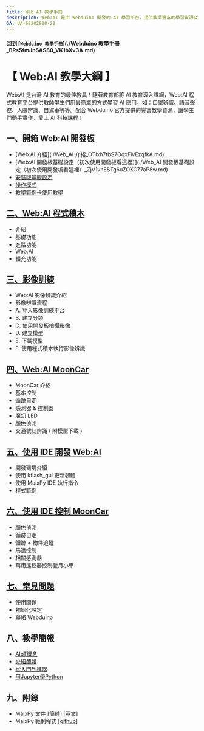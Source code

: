 ```yaml
---
title: Web:AI 教學手冊
description: Web:AI 是由 Webduino 開發的 AI 學習平台，提供教師豐富的學習資源及 AI 教育應用，讓學生用最簡單的方式學習 AI 人工智慧與程式邏輯。
GA: UA-62202920-22 
---
```


<h4 class="" id="回到-Webduino-教學手冊"><a class="anchor hidden-xs" href="#回到-Webduino-教學手冊" title="回到-Webduino-教學手冊" smoothhashscroll=""><i class="fa fa-link"></i></a>回到 [<code>Webduino 教學手冊</code>](./Webduino 教學手冊_BRs5fmJnSAS80_VK1bXv3A.md)</h4>

# 【 Web:AI 教學大綱 】

Web:AI 是台灣 AI 教育的最佳教具！隨著教育部將 AI 教育導入課綱，Web:AI 程式教育平台提供教師學生們用最簡單的方式學習 AI 應用，如：口罩辨識、語音聲控、人臉辨識、自駕車等等。配合 Webduino 官方提供的豐富教學資源，讓學生們動手實作，愛上 AI 科技課程！

## 一、開箱 Web:AI 開發板

- [Web:AI 介紹](./Web_AI 介紹_OTIxh7tbS7OqxFlvEzqfkA.md)
- [Web:AI 開發板基礎設定（初次使用開發板看這裡）](./Web_AI 開發板基礎設定（初次使用開發板看這裡）_ZjV1vnESTg6uZOXC77aP8w.md)
- [安裝版基礎設定](./安裝版基礎設定_yxI3hoLXRYuWfMyEpy0jEQ.md)
- [操作模式](https://md.webduino.io/3vycfzTURkKacH4nxyazCQ)
- [教學範例卡使用教學](https://md.webduino.io/dGbu1O1JQJOlXr-o_YogGg)

## [二、Web:AI 程式積木](https://md.webduino.io/EkZ_ugkeTcCd1vNAgKcmIw)

- 介紹
- 基礎功能
- 進階功能
- Web:AI
- 擴充功能

## [三、影像訓練](https://md.webduino.io/4LZCe8DqSP6T0c0KPnbJPQ)

- Web:AI 影像辨識介紹
- 影像辨識流程
- A. 登入影像訓練平台
- B. 建立分類
- C. 使用開發板拍攝影像
- D. 建立模型
- E. 下載模型
- F. 使用程式積木執行影像辨識

## [四、Web:AI MoonCar](https://md.webduino.io/WL73SmMMQN-Aw217YB_Z3g)
- MoonCar 介紹
- 基本控制
- 循跡自走
- 感測器 & 控制器
- 魔幻 LED
- 顏色偵測
- 交通號誌辨識 ( 附模型下載 )

## [五、使用 IDE 開發 Web:AI](https://md.webduino.io/LXqAJ0M9QrKRSoygJ3brqQ)
- 開發環境介紹
- 使用 kflash_gui 更新韌體
- 使用 MaixPy IDE 執行指令
- 程式範例

## [六、使用 IDE 控制 MoonCar](https://md.webduino.io/ygyUETiUQSimUMT2qBv7EQ)

- 顏色偵測
- 循跡自走
- 循跡 + 物件追蹤
- 馬達控制
- 相關感測器
- 萬用遙控器控制登月小車

## [七、常見問題](https://md.webduino.io/8wr6O1G8SiuHwnopoums3w)
- 使用問題
- 初始化設定
- 聯絡 Webduino


## 八、教學簡報

- [AIoT概念](https://md.webduino.io/l6poKDoPS-6v5BCrITdR0g)
- [介紹簡報](https://drive.google.com/file/d/1JmjsZuch-tm4tUQECbrhGskjUuBOraTv/view?usp=sharing)
- [從入門到進階](https://docs.google.com/presentation/d/1bZaP2GKDvp45hCUy3f95o-R3Gmq0QoDkqXaGo9KoL1A/edit#slide=id.ge762e43d0a_0_807)
- [用Jupyter學Python](https://docs.google.com/presentation/d/1nxcSFXAcWKpzD1opZIAAd94qCBx4slVxF1AdN6ITYF8/edit#slide=id.gf16a83e92b_0_0)

## 九、附錄

- MaixPy 文件 [[簡體](https://wiki.sipeed.com/soft/maixpy/zh/index.html)] [[英文](https://wiki.sipeed.com/soft/maixpy/en/)]
- MaixPy 範例程式 [[github](https://github.com/sipeed/MaixPy_scripts)]

<br>
<br>

[<img src="https://md.webduino.io/uploads/upload_50a123b6d120aef004231a4969dbcff3.png" alt="" width="">](https://store.webduino.io/products/webai?utm_source=webai_tutorial&utm_medium=webai_tutorial_footerBanner&utm_campaign=webai_tutorial_footerBanner)

